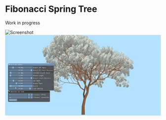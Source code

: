 # Fibonacci Spring Tree
Work in progress

![Screenshot](https://github.com/sarahayu/Fibonacci-Spring-Tree/blob/master/screenshots/screenshot.gif)
![Screenshot](https://github.com/sarahayu/Fibonacci-Spring-Tree/blob/master/screenshots/screenshot.png)